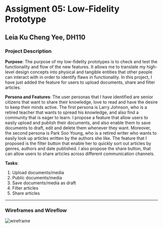 # Assigment 05: Low-Fidelity Prototype
## Leia Ku Cheng Yee, DH110

### Project Description 
**Purpose**: The purpose of my low-fidelity prototypes is to check and test the functionality and flow of the new features.  It allows me to translate my high-level design concepts into physical and tangible entities that other people can interact with in order to identify flaws in functionality. In this project, I have just added the feature for users to upload documents, share and filter articles. 

**Persona and Features**: The user personas that I have identified are senior citizens that want to share their knowledge, love to read and have the desire to keep their minds active. The first persona is Larry Johnson, who is a retired teacher that wants to spread his knowledge, and also find a community that is eager to learn. I propose a feature that allow users to easily upload and publish their documents, and also enable them to save documents to draft, edit and delete them whenever they want. Moreover, the second persona is Park Soo Young, who is a retired writer who wants to easily look up articles written by the authors she like. The feature that I proposed is the filter button that enable her to quickly sort out articles by genres, authors and date published. I also propose the share button, that can allow users to share articles across different communication channels.

**Tasks**:
1. Upload documents/media
2. Public documents/media
3. Save documents/media as draft 
4. Filter articles
5. Share articles 

---

### Wireframes and Wireflow
![wireframe](https://user-images.githubusercontent.com/73958153/117059404-a10d9c00-acd4-11eb-9359-9c1f5cddb0e5.png)



